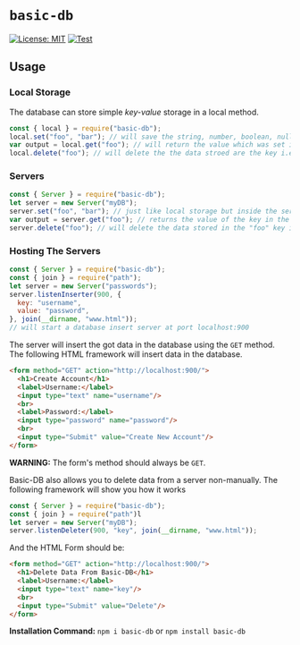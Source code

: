 # `basic-db`
[![License: MIT](https://img.shields.io/badge/License-MIT-yellow.svg)](https://opensource.org/licenses/MIT)
[![Test](https://github.com/moreavy/basic-db/actions/workflows/test.yml/badge.svg)](https://github.com/moreavy/basic-db/actions/workflows/test.yml)
## Usage
### Local Storage
The database can store simple *key-value* storage in a local method.
```js
const { local } = require("basic-db");
local.set("foo", "bar"); // will save the string, number, boolean, nulls and arrays or objects containing these in the database
var output = local.get("foo"); // will return the value which was set in the database
local.delete("foo"); // will delete the the data stroed are the key i.e. "foo"
```

### Servers
```js
const { Server } = require("basic-db");
let server = new Server("myDB");
server.set("foo", "bar"); // just like local storage but inside the server's storage and not the local one
var output = server.get("foo"); // returns the value of the key in the parameter from the server's storage
server.delete("foo"); // will delete the data stored in the "foo" key in the server's storage
```

### Hosting The Servers
```js
const { Server } = require("basic-db");
const { join } = require("path");
let server = new Server("passwords");
server.listenInserter(900, {
  key: "username",
  value: "password",
}, join(__dirname, "www.html"));
// will start a database insert server at port localhost:900
```
The server will insert the got data in the database using the `GET` method. The following HTML framework will insert data in the database.
```html
<form method="GET" action="http://localhost:900/">
  <h1>Create Account</h1>
  <label>Username:</label>
  <input type="text" name="username"/>
  <br>
  <label>Password:</label>
  <input type="password" name="password"/>
  <br>
  <input type="Submit" value="Create New Account"/>
</form>
```

**WARNING:** The form's method should always be `GET`.

Basic-DB also allows you to delete data from a server non-manually. The following framework will show you how it works
```js
const { Server } = require("basic-db");
const { join } = require("path")l
let server = new Server("myDB");
server.listenDeleter(900, "key", join(__dirname, "www.html"));
```
And the HTML Form should be:
```html
<form method="GET" action="http://localhost:900/">
  <h1>Delete Data From Basic-DB</h1>
  <label>Username:</label>
  <input type="text" name="key"/>
  <br>
  <input type="Submit" value="Delete"/>
</form>
```

**Installation Command:** `npm i basic-db` or `npm install basic-db`
